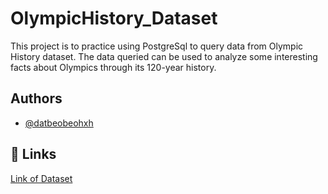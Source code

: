 # OlympicHistory_Dataset

 This project is to practice using PostgreSql to query data from Olympic History dataset. The data queried can be used to analyze some interesting facts about Olympics through its 120-year history.

## Authors

- [@datbeobeohxh](https://github.com/datbeobeohxh)

## 🔗 Links
[Link of Dataset](https://www.kaggle.com/datasets/heesoo37/120-years-of-olympic-history-athletes-and-results)

